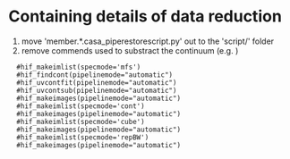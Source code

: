 # Containing details of data reduction

1. move 'member.*.casa_piperestorescript.py' out to the 'script/' folder 
2. remove commends used to substract the continuum (e.g. )
```
  #hif_makeimlist(specmode='mfs')
  #hif_findcont(pipelinemode="automatic")
  #hif_uvcontfit(pipelinemode="automatic")
  #hif_uvcontsub(pipelinemode="automatic")
  #hif_makeimages(pipelinemode="automatic")
  #hif_makeimlist(specmode='cont')
  #hif_makeimages(pipelinemode="automatic")
  #hif_makeimlist(specmode='cube')
  #hif_makeimages(pipelinemode="automatic")
  #hif_makeimlist(specmode='repBW')
  #hif_makeimages(pipelinemode="automatic")
```

